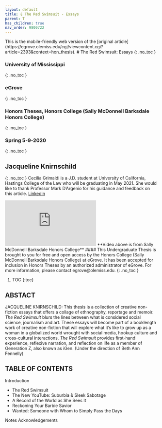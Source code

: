 ```yaml
---
layout: default
title: § The Red Swimsuit - Essays 
parent: T 
has_children: true
nav_order: 9800722 
---
```

<style>
.dont-break-out {
  /* These are technically the same, but use both */
  overflow-wrap: break-word;
  word-wrap: break-word;

  -ms-word-break: break-all;
  /* This is the dangerous one in WebKit, as it breaks things wherever */
  word-break: break-all;
  /* Instead use this non-standard one: */
  word-break: break-word;
}
</style>

<div class="dont-break-out" markdown="1">
This is the mobile-friendly web version of the [original article](https://egrove.olemiss.edu/cgi/viewcontent.cgi?article=2393&context=hon_thesis).
# The Red Swimsuit: Essays 
{: .no_toc }

### University of Mississippi 
{: .no_toc }
### eGrove
{: .no_toc }
### Honors Theses, Honors College (Sally McDonnell Barksdale Honors College)
{: .no_toc }
### Spring 5-9-2020 
{: .no_toc }

## Jacqueline Knirnschild 
{: .no_toc }
Cecilia Grimaldi is a J.D. student at University of California, Hastings College of the Law who will be graduating in May 2021. She would like to thank Professor Mark D’Argenio for his guidance and feedback on this article.
[Linkedin](https://www.linkedin.com/in/jacqueline-knirnschild-16397115b)

<iframe  src="https://www.youtube.com/embed/aIaUFvCFeCQ" frameborder="0" allow="accelerometer; autoplay; clipboard-write; encrypted-media; gyroscope; picture-in-picture" allowfullscreen></iframe>
**Video above is from Sally McDonnell Barksdale Honors College**
#### This Undergraduate Thesis is brought to you for free and open access by the Honors College (Sally McDonnell Barksdale Honors College) at eGrove. It has been accepted for inclusion in Honors Theses by an authorized administrator of eGrove. For more information, please contact egrove@olemiss.edu.
{: .no_toc }  

1. TOC
{:toc}

## ABSTACT
JACQUELINE KNIRNSCHILD: This thesis is a collection of creative non-fiction essays that offers a collage of ethnography, reportage and memoir. *The Red Swimsuit* blurs the lines between what is considered social science, journalism and art. These essays will become part of a booklength work of creative non-fiction that will explore what it’s like to grow up as a woman in a globalized world wrought with social media, hookup culture and cross-cultural interactions. *The Red Swimsuit* provides first-hand experience, reflexive narration, and reflection on life as a member of Generation Z, also known as iGen. (Under the direction of Beth Ann Fennelly)

## TABLE OF CONTENTS

Introduction
- The Red Swimsuit
- The New YouTube: Suburbia & Sleek Sabotage
- A Record of the World as She Sees It
- Reckoning Your Barbie Savior
- Wanted: Someone with Whom to Simply Pass the Days

Notes
Acknowledgements

</div>
